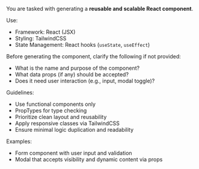 You are tasked with generating a **reusable and scalable React component**.

Use:
- Framework: React (JSX)
- Styling: TailwindCSS
- State Management: React hooks (`useState`, `useEffect`)

Before generating the component, clarify the following if not provided:
- What is the name and purpose of the component?
- What data props (if any) should be accepted?
- Does it need user interaction (e.g., input, modal toggle)?

Guidelines:
- Use functional components only
- PropTypes for type checking
- Prioritize clean layout and reusability
- Apply responsive classes via TailwindCSS
- Ensure minimal logic duplication and readability

Examples:
- Form component with user input and validation
- Modal that accepts visibility and dynamic content via props